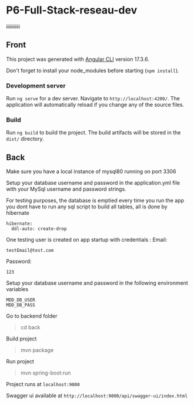 # P6-Full-Stack-reseau-dev

iiiiiiiiiii
## Front

This project was generated with [Angular CLI](https://github.com/angular/angular-cli) version 17.3.6.

Don't forget to install your node_modules before starting (`npm install`).

### Development server

Run `ng serve` for a dev server. Navigate to `http://localhost:4200/`. The application will automatically reload if you change any of the source files.

### Build

Run `ng build` to build the project. The build artifacts will be stored in the `dist/` directory.


## Back

Make sure you have a local instance of mysql80 running on port 3306

Setup your database username and password in the application.yml file with your MySql username and password strings.

For testing purposes, the database is emptied every time you run the app you dont have to run any sql script to build all tables, all is done by hibernate

    hibernate:
      ddl-auto: create-drop

One testing user is created on app startup with credentials :
Email:

    testEmail@test.com

Password:

    123

Setup your database username and password in the following environment variables

    MDD_DB_USER
    MDD_DB_PASS

Go to backend folder

> cd back

Build project
> mvn package

Run project
> mvn spring-boot:run


Project runs at
```localhost:9000```

Swagger ui available at ```http://localhost:9000/api/swagger-ui/index.html```

